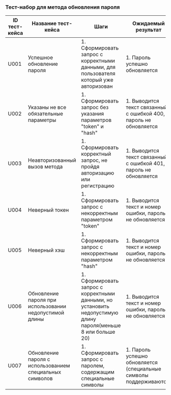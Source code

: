 ### Тест-набор для метода обновления пароля

| ID тест-кейса | Название тест-кейса                   | Шаги                                                                                                                                               | Ожидаемый результат                                                                                                            |
| ------------- | ------------------------------------- | -------------------------------------------------------------------------------------------------------------------------------------------------- | ------------------------------------------------------------------------------------------------------------------------------ |
| U001          | Успешное обновление пароля            | 1. Сформировать запрос с корректными данными, для пользователя который уже авторизован                                                                                                       | 1. Пароль успешно обновляется                                                       |
| U002          | Указаны не все обязательные параметры| 1. Сформировать запрос без указания параметров "token" и "hash" | 1. Выводится текст связанный с ошибкой 400, пароль не обновляется    |
| U003          | Неавторизованный вызов метода            | 1. Сформировать корректный запрос, не пройдя авторизацию или регистрацию                                                                                          | 1. Выводится текст связанный с ошибкой 401, пароль не обновляется |
| U004          | Неверный токен               | 1. Сформировать запрос с некорректным параметром "token"                                                                                           | 1. Выводится текст и номер ошибки, пароль не обновляется   |
| U005          | Неверный хэш               | 1. Сформировать запрос с некорректным параметром "hash"                                                                                           | 1. Выводится текст и номер ошибки, пароль не обновляется   |
| U006          | Обновление пароля при использовании недопустимой длины               | 1. Сформировать запрос с корректными данными, но установить недопустимую длину пароля(меньше 8 или больше 20)                                                                                           | 1. Выводится текст и номер ошибки, пароль не обновляется   |
| U007          | Обновление пароля с использованием специальных символов               | 1. Сформировать запрос с паролем, содержащим специальные символы                                                                                         | 1. Пароль успешно обновляется (специальные символы поддерживаются)   |
